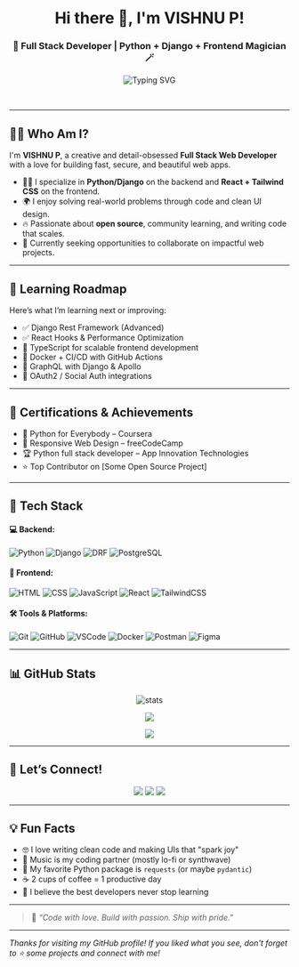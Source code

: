 <!-- Cute & Dev-Powered GitHub Profile -->

<h1 align="center">Hi there 👋, I'm VISHNU P!</h1>
<h3 align="center">🐍 Full Stack Developer | Python + Django + Frontend Magician 🪄</h3>

<p align="center">
  <img src="https://readme-typing-svg.demolab.com?font=Fira+Code&weight=500&pause=1000&color=F97316&center=true&vCenter=true&multiline=true&width=600&height=80&lines=Full+Stack+Web+Developer;Python+%26+Django+Expert;Frontend+Lover+%F0%9F%92%96;React+%7C+Tailwind+%7C+JS+Fan" alt="Typing SVG" />
</p><br>

---

## 🧑‍🎤 Who Am I?

I'm **VISHNU P**, a creative and detail-obsessed **Full Stack Web Developer** with a love for building fast, secure, and beautiful web apps.

- 👨‍💻 I specialize in **Python/Django** on the backend and **React + Tailwind CSS** on the frontend.
- 🌍 I enjoy solving real-world problems through code and clean UI design.
- 🔥 Passionate about **open source**, community learning, and writing code that scales.
- 🚀 Currently seeking opportunities to collaborate on impactful web projects.

---

## 🧠 Learning Roadmap

Here’s what I’m learning next or improving:

- ✅ Django Rest Framework (Advanced)
- ✅ React Hooks & Performance Optimization
- 🔄 TypeScript for scalable frontend development
- 🔄 Docker + CI/CD with GitHub Actions
- 🔄 GraphQL with Django & Apollo
- 🔄 OAuth2 / Social Auth integrations

---

## 🏅 Certifications & Achievements

- 📜 Python for Everybody – Coursera
- 📜 Responsive Web Design – freeCodeCamp
- 🏆 Python full stack developer – App Innovation Technologies
- ⭐ Top Contributor on [Some Open Source Project] 

---

## 🧰 Tech Stack

#### 💻 Backend:
![Python](https://img.shields.io/badge/Python-3776AB?style=flat&logo=python&logoColor=white)
![Django](https://img.shields.io/badge/Django-092E20?style=flat&logo=django&logoColor=white)
![DRF](https://img.shields.io/badge/DRF-red?style=flat&logo=django&logoColor=white)
![PostgreSQL](https://img.shields.io/badge/PostgreSQL-316192?style=flat&logo=postgresql&logoColor=white)

#### 🎨 Frontend:
![HTML](https://img.shields.io/badge/HTML5-E34F26?style=flat&logo=html5&logoColor=white)
![CSS](https://img.shields.io/badge/CSS3-1572B6?style=flat&logo=css3&logoColor=white)
![JavaScript](https://img.shields.io/badge/JavaScript-F7DF1E?style=flat&logo=javascript&logoColor=black)
![React](https://img.shields.io/badge/React-20232A?style=flat&logo=react&logoColor=61DAFB)
![TailwindCSS](https://img.shields.io/badge/Tailwind_CSS-38B2AC?style=flat&logo=tailwind-css&logoColor=white)

#### 🛠️ Tools & Platforms:
![Git](https://img.shields.io/badge/Git-F05032?style=flat&logo=git&logoColor=white)
![GitHub](https://img.shields.io/badge/GitHub-181717?style=flat&logo=github&logoColor=white)
![VSCode](https://img.shields.io/badge/VSCode-007ACC?style=flat&logo=visual-studio-code&logoColor=white)
![Docker](https://img.shields.io/badge/Docker-2496ED?style=flat&logo=docker&logoColor=white)
![Postman](https://img.shields.io/badge/Postman-FF6C37?style=flat&logo=postman&logoColor=white)
![Figma](https://img.shields.io/badge/Figma-F24E1E?style=flat&logo=figma&logoColor=white)

---

## 📊 GitHub Stats

<p align="center">
  <img src="https://github-readme-stats.vercel.app/api?username=vishnu-p4&show_icons=true&theme=tokyonight" alt="stats" />
</p>

<p align="center">
  <img src="https://github-readme-streak-stats.herokuapp.com?user=vishnu-p4&theme=tokyonight&hide_border=true" />
</p>

<p align="center">
  <img src="https://github-readme-stats.vercel.app/api/top-langs/?username=vishnu-p4&layout=compact&theme=tokyonight" />
</p>

---

## 🌈 Let’s Connect!

<p align="center">
  <a href="https://www.linkedin.com/in/vishnu-p4/"><img src="https://img.shields.io/badge/LinkedIn-blue?style=for-the-badge&logo=linkedin&logoColor=white" /></a>
  <a href="mailto:vh9486@gmail.com"><img src="https://img.shields.io/badge/Gmail-red?style=for-the-badge&logo=gmail&logoColor=white" /></a>
  <a href="https://vishnuvishnu.netlify.app/"><img src="https://img.shields.io/badge/Portfolio-000?style=for-the-badge&logo=firefox&logoColor=white" /></a>
  
</p>

---

## 💡 Fun Facts

- 🤓 I love writing clean code and making UIs that "spark joy"
- 🎵 Music is my coding partner (mostly lo-fi or synthwave)
- 🐍 My favorite Python package is `requests` (or maybe `pydantic`)
- ☕ 2 cups of coffee = 1 productive day
- 💬 I believe the best developers never stop learning

---

> 💖 *“Code with love. Build with passion. Ship with pride.”*

---

_Thanks for visiting my GitHub profile! If you liked what you see, don't forget to ⭐ some projects and connect with me!_
